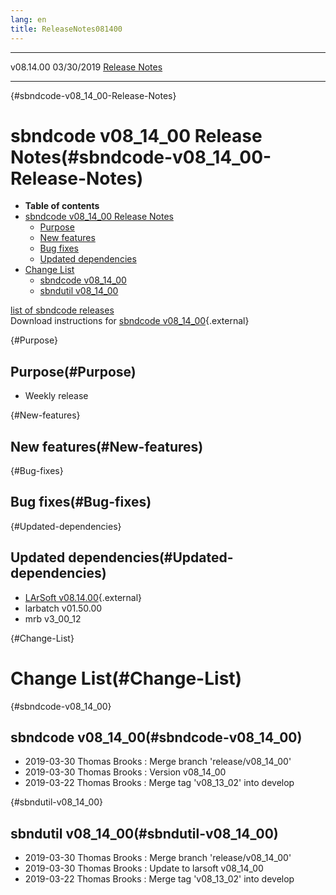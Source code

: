```yaml
---
lang: en
title: ReleaseNotes081400
---
```


  ----------- ------------ -- -- ------------------------------------------------------
  v08.14.00   03/30/2019         [Release Notes](ReleaseNotes081400.html)
  ----------- ------------ -- -- ------------------------------------------------------

{#sbndcode-v08_14_00-Release-Notes}

sbndcode v08\_14\_00 Release Notes(#sbndcode-v08_14_00-Release-Notes)
======================================================================================

-   **Table of contents**
-   [sbndcode v08\_14\_00 Release
    Notes](#sbndcode-v08_14_00-Release-Notes)
    -   [Purpose](#Purpose)
    -   [New features](#New-features)
    -   [Bug fixes](#Bug-fixes)
    -   [Updated dependencies](#Updated-dependencies)
-   [Change List](#Change-List)
    -   [sbndcode v08\_14\_00](#sbndcode-v08_14_00)
    -   [sbndutil v08\_14\_00](#sbndutil-v08_14_00)

[list of sbndcode
releases](List_of_SBND_code_releases.html)\
Download instructions for [sbndcode
v08\_14\_00](http://scisoft.fnal.gov/scisoft/bundles/sbnd/v08_14_00/sbndcode-v08_14_00.html){.external}

{#Purpose}

Purpose(#Purpose)
----------------------------------

-   Weekly release

{#New-features}

New features(#New-features)
--------------------------------------------

{#Bug-fixes}

Bug fixes(#Bug-fixes)
--------------------------------------

{#Updated-dependencies}

Updated dependencies(#Updated-dependencies)
------------------------------------------------------------

-   [LArSoft
    v08.14.00](https://cdcvs.fnal.gov/redmine/projects/larsoft/wiki/ReleaseNotes081400){.external}
-   larbatch v01.50.00
-   mrb v3\_00\_12

{#Change-List}

Change List(#Change-List)
==========================================

{#sbndcode-v08_14_00}

sbndcode v08\_14\_00(#sbndcode-v08_14_00)
----------------------------------------------------------

-   2019-03-30 Thomas Brooks : Merge branch \'release/v08\_14\_00\'
-   2019-03-30 Thomas Brooks : Version v08\_14\_00
-   2019-03-22 Thomas Brooks : Merge tag \'v08\_13\_02\' into develop

{#sbndutil-v08_14_00}

sbndutil v08\_14\_00(#sbndutil-v08_14_00)
----------------------------------------------------------

-   2019-03-30 Thomas Brooks : Merge branch \'release/v08\_14\_00\'
-   2019-03-30 Thomas Brooks : Update to larsoft v08\_14\_00
-   2019-03-22 Thomas Brooks : Merge tag \'v08\_13\_02\' into develop
